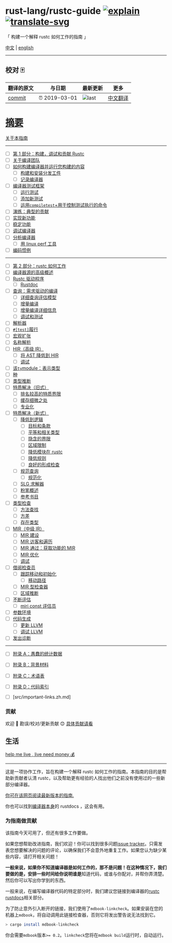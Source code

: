 # rust-lang/rustc-guide [![explain]][source] [![translate-svg]][translate-list]

<!-- [![size-img]][size] -->

[explain]: http://llever.com/explain.svg
[source]: https://github.com/chinanf-boy/Source-Explain
[translate-svg]: http://llever.com/translate.svg
[translate-list]: https://github.com/chinanf-boy/chinese-translate-list
[size-img]: https://packagephobia.now.sh/badge?p=Name
[size]: https://packagephobia.now.sh/result?p=Name

「 构建一个解释 rustc 如何工作的指南 」

[中文](readme.md) | [english](https://github.com/rust-lang/rustc-guide)

---

## 校对 🀄️

<!-- doc-templite START generated -->
<!-- repo = 'rust-lang/rustc-guide' -->
<!-- commit = '0456aaa9e197e6d3f8349bca6299becb836e4070' -->
<!-- time = '2019-03-01' -->

| 翻译的原文 | 与日期        | 最新更新 | 更多                       |
| ---------- | ------------- | -------- | -------------------------- |
| [commit]   | ⏰ 2019-03-01 | ![last]  | [中文翻译][translate-list] |

[last]: https://img.shields.io/github/last-commit/rust-lang/rustc-guide.svg
[commit]: https://github.com/rust-lang/rustc-guide/tree/0456aaa9e197e6d3f8349bca6299becb836e4070

# [摘要](src/SUMMARY.md)

[关于本指南](src/about-this-guide.zh.md)

---

- [ ] [第 1 部分：构建，调试和贡献 Rustc](src/part-1-intro.zh.md)
- [ ] [关于编译团队](src/compiler-team.zh.md)
- [ ] [如何构建编译器并运行您构建的内容](src/how-to-build-and-run.zh.md)
  - [ ] [构建和安装分发工件](src/build-install-distribution-artifacts.zh.md)
  - [ ] [记录编译器](src/compiler-documenting.zh.md)
- [ ] [编译器测试框架](src/tests/intro.zh.md)
  - [ ] [运行测试](src/tests/running.zh.md)
  - [ ] [添加新测试](src/tests/adding.zh.md)
  - [ ] [运用`compiletest`+用于控制测试执行的命令](src/compiletest.zh.md)
- [ ] [演练：典型的贡献](src/walkthrough.zh.md)
- [ ] [实现新功能](src/implementing_new_features.zh.md)
- [ ] [稳定功能](src/stabilization_guide.zh.md)
- [ ] [调试编译器](src/compiler-debugging.zh.md)
- [ ] [分析编译器](src/profiling.zh.md)
  - [ ] [用 linux perf 工具](src/profiling/with_perf.zh.md)
- [ ] [编码惯例](src/conventions.zh.md)

---

- [ ] [第 2 部分：rustc 如何工作](src/part-2-intro.zh.md)
- [ ] [编译器源的高级概述](src/high-level-overview.zh.md)
- [ ] [Rustc 驱动程序](src/rustc-driver.zh.md)
  - [ ] [Rustdoc](src/rustdoc.zh.md)
- [ ] [查询：需求驱动的编译](src/query.zh.md)
  - [ ] [详细查询评估模型](src/queries/query-evaluation-model-in-detail.zh.md)
  - [ ] [增量编译](src/queries/incremental-compilation.zh.md)
  - [ ] [增量编译详细信息](src/queries/incremental-compilation-in-detail.zh.md)
  - [ ] [调试和测试](src/incrcomp-debugging.zh.md)
- [ ] [解析器](src/the-parser.zh.md)
- [ ] [`#[test]`履行](src/test-implementation.zh.md)
- [ ] [宏观扩张](src/macro-expansion.zh.md)
- [ ] [名称解析](src/name-resolution.zh.md)
- [ ] [HIR（高级 IR）](src/hir.zh.md)
  - [ ] [将 AST 降低到 HIR](src/lowering.zh.md)
  - [ ] [调试](src/hir-debugging.zh.md)
- [ ] [该`ty`module：表示类型](src/ty.zh.md)
- [ ] [种](src/kinds.zh.md)
- [ ] [类型推断](src/type-inference.zh.md)
- [ ] [特质解决（旧式）](src/traits/resolution.zh.md)
  - [ ] [排名较高的特质界限](src/traits/hrtb.zh.md)
  - [ ] [缓存细微之处](src/traits/caching.zh.md)
  - [ ] [专业化](src/traits/specialization.zh.md)
- [ ] [特质解决（新式）](src/traits/index.zh.md)
  - [ ] [降低到逻辑](src/traits/lowering-to-logic.zh.md)
    - [ ] [目标和条款](src/traits/goals-and-clauses.zh.md)
    - [ ] [平等和相关类型](src/traits/associated-types.zh.md)
    - [ ] [隐含的界限](src/traits/implied-bounds.zh.md)
    - [ ] [区域限制](src/traits/regions.zh.md)
    - [ ] [降低模块在 rustc](src/traits/lowering-module.zh.md)
    - [ ] [降低规则](src/traits/lowering-rules.zh.md)
    - [ ] [良好的形成检查](src/traits/wf.zh.md)
  - [ ] [规范查询](src/traits/canonical-queries.zh.md)
    - [ ] [规范化](src/traits/canonicalization.zh.md)
  - [ ] [SLG 求解器](src/traits/slg.zh.md)
  - [ ] [粉笔概述](src/traits/chalk-overview.zh.md)
  - [ ] [参考书目](src/traits/bibliography.zh.md)
- [ ] [类型检查](src/type-checking.zh.md)
  - [ ] [方法查找](src/method-lookup.zh.md)
  - [ ] [方差](src/variance.zh.md)
  - [ ] [存在类型](src/existential-types.zh.md)
- [ ] [MIR（中级 IR）](src/mir/index.zh.md)
  - [ ] [MIR 建设](src/mir/construction.zh.md)
  - [ ] [MIR 访客和遍历](src/mir/visitor.zh.md)
  - [ ] [MIR 通过：获取功能的 MIR](src/mir/passes.zh.md)
  - [ ] [MIR 优化](src/mir/optimizations.zh.md)
  - [ ] [调试](src/mir/debugging.zh.md)
- [ ] [借阅检查员](src/borrow_check.zh.md)
  - [ ] [跟踪移动和初始化](src/borrow_check/moves_and_initialization.zh.md)
    - [ ] [移动路径](src/borrow_check/moves_and_initialization/move_paths.zh.md)
  - [ ] [MIR 型检查器](src/borrow_check/type_check.zh.md)
  - [ ] [区域推断](src/borrow_check/region_inference.zh.md)
- [ ] [不断评估](src/const-eval.zh.md)
  - [ ] [miri const 评估员](src/miri.zh.md)
- [ ] [参数环境](src/param_env.zh.md)
- [ ] [代码生成](src/codegen.zh.md)
  - [ ] [更新 LLVM](src/codegen/updating-llvm.zh.md)
  - [ ] [调试 LLVM](src/codegen/debugging.zh.md)
- [ ] [发出诊断](src/diag.zh.md)

---

- [ ] [附录 A：愚蠢的统计数据](src/appendix/stupid-stats.zh.md)
- [ ] [附录 B：背景材料](src/appendix/background.zh.md)
- [ ] [附录 C：术语表](src/appendix/glossary.zh.md)
- [ ] [附录 D：代码索引](src/appendix/code-index.zh.md)
- [ ] [src/important-links.zh.md]


<!-- doc-templite END generated -->

### 贡献

欢迎 👏 勘误/校对/更新贡献 😊 [具体贡献请看](https://github.com/chinanf-boy/chinese-translate-list#贡献)

## 生活

[help me live , live need money 💰](https://github.com/chinanf-boy/live-need-money)

---

这是一项协作工作，旨在构建一个解释 rustc 如何工作的指南。本指南的目的是帮助新贡献者认清 rustc，以及帮助更有经验的人找出他们之前没有使用过的一些新部分编译器。

[你可在该网页阅读最新版本的指南.](https://rust-lang-nursery.github.io/rustc-guide/)

你也可以找到[编译器本身][rustdocs]的 rustdocs ，这会有用。

[rustdocs]: https://doc.rust-lang.org/nightly/nightly-rustc/rustc/

### 为指南做贡献

该指南今天可用了，但还有很多工作要做。

如果您想帮助改进指南，我们欢迎！你可以找到很多问题[issue
tracker](https://github.com/rust-lang/rustc-guide/issues)。只需发表您想要解决的问题的评论，以确保我们不会意外地重复工作。如果您认为缺少某些内容，请打开相关问题！

**一般来说，如果你不知道编译器是如何工作的，那不是问题！**在这种情况下，我们要做的是，安排一些时间给你说明谁**是**知道代码，或谁与你配对，并帮你弄清楚。然后你可以写出你学到的东西。

一般来说，在编写编译器代码的特定部分时，我们建议您链接到编译器的[rustc rustdocs][rustdocs]相关部分。

为了防止意外引入断开的链接，我们使用了`mdbook-linkcheck`。如果安装在您的机器上`mdbook`，将自动调用此链接检查器，否则它将发出警告说无法找到它。

```bash
> cargo install mdbook-linkcheck
```

你会需要`mdbook`版本`>= 0.2`。`linkcheck`您将在`mdbook build`运行时，自动运行。
